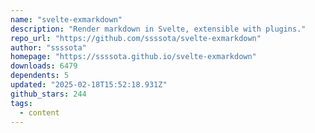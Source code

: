 ```yaml
---
name: "svelte-exmarkdown"
description: "Render markdown in Svelte, extensible with plugins."
repo_url: "https://github.com/ssssota/svelte-exmarkdown"
author: "ssssota"
homepage: "https://ssssota.github.io/svelte-exmarkdown"
downloads: 6479
dependents: 5
updated: "2025-02-18T15:52:18.931Z"
github_stars: 244
tags: 
  - content
---
```

